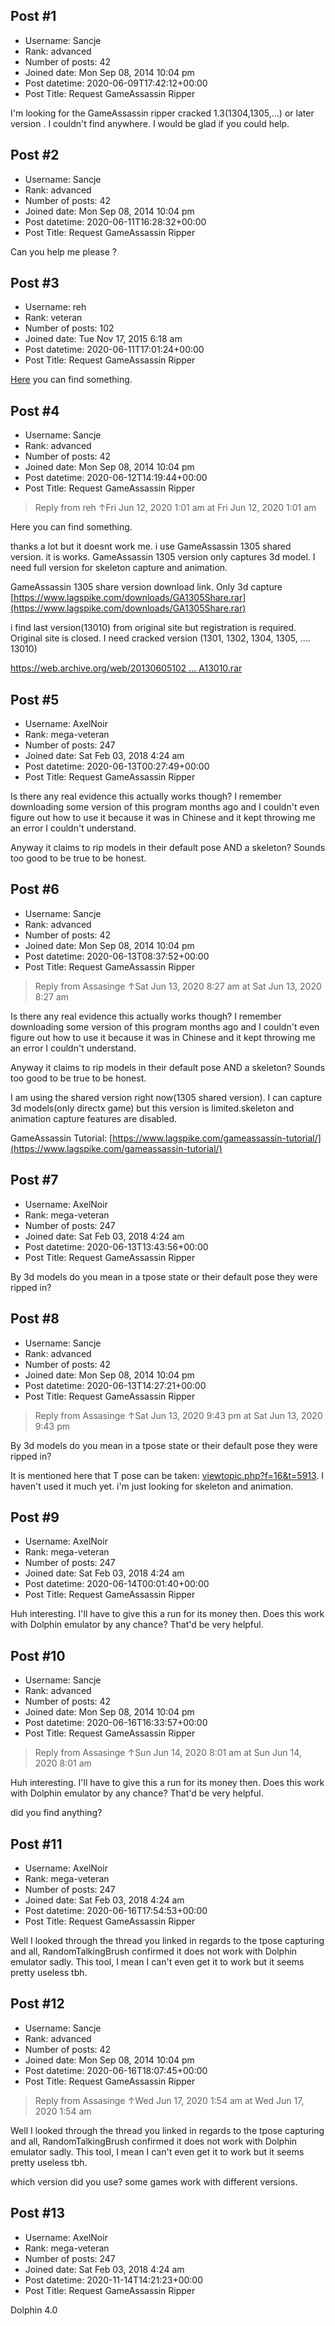 ## Post #1
- Username: Sancje
- Rank: advanced
- Number of posts: 42
- Joined date: Mon Sep 08, 2014 10:04 pm
- Post datetime: 2020-06-09T17:42:12+00:00
- Post Title: Request GameAssassin Ripper

I'm looking for the GameAssassin ripper cracked 1.3(1304,1305,...) or later version . I couldn't find anywhere.  I would be glad if you could help.
## Post #2
- Username: Sancje
- Rank: advanced
- Number of posts: 42
- Joined date: Mon Sep 08, 2014 10:04 pm
- Post datetime: 2020-06-11T16:28:32+00:00
- Post Title: Request GameAssassin Ripper

Can you help me please ?
## Post #3
- Username: reh
- Rank: veteran
- Number of posts: 102
- Joined date: Tue Nov 17, 2015 6:18 am
- Post datetime: 2020-06-11T17:01:24+00:00
- Post Title: Request GameAssassin Ripper

[Here](https://www.vg-resource.com/thread-14811.html) you can find something.
## Post #4
- Username: Sancje
- Rank: advanced
- Number of posts: 42
- Joined date: Mon Sep 08, 2014 10:04 pm
- Post datetime: 2020-06-12T14:19:44+00:00
- Post Title: Request GameAssassin Ripper

> Reply from reh ↑Fri Jun 12, 2020 1:01 am at Fri Jun 12, 2020 1:01 am
>
> 
Here you can find something.

thanks a lot but it doesnt work me. i use GameAssassin 1305 shared version. it is works. GameAssassin 1305 version only captures 3d model. I need full version for skeleton capture and animation.

GameAssassin  1305 share version download link. Only 3d capture
[https://www.lagspike.com/downloads/GA1305Share.rar](https://www.lagspike.com/downloads/GA1305Share.rar)

i find last version(13010) from original site but registration is required. Original site is closed. I need cracked version (1301, 1302, 1304, 1305, .... 13010)

[https://web.archive.org/web/20130605102 ... A13010.rar](https://web.archive.org/web/20130605102132/http://www.gameassassin.com/HitCount/Hitv.php?filename=GA13010.rar)
## Post #5
- Username: AxelNoir
- Rank: mega-veteran
- Number of posts: 247
- Joined date: Sat Feb 03, 2018 4:24 am
- Post datetime: 2020-06-13T00:27:49+00:00
- Post Title: Request GameAssassin Ripper

Is there any real evidence this actually works though? I remember downloading some version of this program months ago and I couldn't even figure out how to use it because it was in Chinese and it kept throwing me an error I couldn't understand. 

Anyway it claims to rip models in their default pose AND a skeleton? Sounds too good to be true to be honest.
## Post #6
- Username: Sancje
- Rank: advanced
- Number of posts: 42
- Joined date: Mon Sep 08, 2014 10:04 pm
- Post datetime: 2020-06-13T08:37:52+00:00
- Post Title: Request GameAssassin Ripper

> Reply from Assasinge ↑Sat Jun 13, 2020 8:27 am at Sat Jun 13, 2020 8:27 am
>
> 
Is there any real evidence this actually works though? I remember downloading some version of this program months ago and I couldn't even figure out how to use it because it was in Chinese and it kept throwing me an error I couldn't understand. 

Anyway it claims to rip models in their default pose AND a skeleton? Sounds too good to be true to be honest.

I am using the shared version right now(1305 shared version). I can capture 3d models(only directx game) but  this version is limited.skeleton and animation capture features are disabled.

GameAssassin Tutorial: [https://www.lagspike.com/gameassassin-tutorial/](https://www.lagspike.com/gameassassin-tutorial/)
## Post #7
- Username: AxelNoir
- Rank: mega-veteran
- Number of posts: 247
- Joined date: Sat Feb 03, 2018 4:24 am
- Post datetime: 2020-06-13T13:43:56+00:00
- Post Title: Request GameAssassin Ripper

By 3d models do you mean in a tpose state or their default pose they were ripped in?
## Post #8
- Username: Sancje
- Rank: advanced
- Number of posts: 42
- Joined date: Mon Sep 08, 2014 10:04 pm
- Post datetime: 2020-06-13T14:27:21+00:00
- Post Title: Request GameAssassin Ripper

> Reply from Assasinge ↑Sat Jun 13, 2020 9:43 pm at Sat Jun 13, 2020 9:43 pm
>
> 
By 3d models do you mean in a tpose state or their default pose they were ripped in?

It is mentioned here that T pose can be taken: [viewtopic.php?f=16&t=5913](https://forum.xentax.com/viewtopic.php?f=16&t=5913). I haven't used it much yet. i'm just looking for skeleton and animation.
## Post #9
- Username: AxelNoir
- Rank: mega-veteran
- Number of posts: 247
- Joined date: Sat Feb 03, 2018 4:24 am
- Post datetime: 2020-06-14T00:01:40+00:00
- Post Title: Request GameAssassin Ripper

Huh interesting. I'll have to give this a run for its money then. Does this work with Dolphin emulator by any chance? That'd be very helpful.
## Post #10
- Username: Sancje
- Rank: advanced
- Number of posts: 42
- Joined date: Mon Sep 08, 2014 10:04 pm
- Post datetime: 2020-06-16T16:33:57+00:00
- Post Title: Request GameAssassin Ripper

> Reply from Assasinge ↑Sun Jun 14, 2020 8:01 am at Sun Jun 14, 2020 8:01 am
>
> 
Huh interesting. I'll have to give this a run for its money then. Does this work with Dolphin emulator by any chance? That'd be very helpful.

did you find anything?
## Post #11
- Username: AxelNoir
- Rank: mega-veteran
- Number of posts: 247
- Joined date: Sat Feb 03, 2018 4:24 am
- Post datetime: 2020-06-16T17:54:53+00:00
- Post Title: Request GameAssassin Ripper

Well I looked through the thread you linked in regards to the tpose capturing and all, RandomTalkingBrush confirmed it does not work with Dolphin emulator sadly. This tool, I mean I can't even get it to work but it seems pretty useless tbh.
## Post #12
- Username: Sancje
- Rank: advanced
- Number of posts: 42
- Joined date: Mon Sep 08, 2014 10:04 pm
- Post datetime: 2020-06-16T18:07:45+00:00
- Post Title: Request GameAssassin Ripper

> Reply from Assasinge ↑Wed Jun 17, 2020 1:54 am at Wed Jun 17, 2020 1:54 am
>
> 
Well I looked through the thread you linked in regards to the tpose capturing and all, RandomTalkingBrush confirmed it does not work with Dolphin emulator sadly. This tool, I mean I can't even get it to work but it seems pretty useless tbh.

which version did you use? some games work with different versions.
## Post #13
- Username: AxelNoir
- Rank: mega-veteran
- Number of posts: 247
- Joined date: Sat Feb 03, 2018 4:24 am
- Post datetime: 2020-11-14T14:21:23+00:00
- Post Title: Request GameAssassin Ripper

Dolphin 4.0
